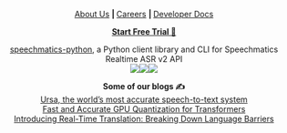 <div align="center">
<p>
  <a href="https://www.speechmatics.com/about-us/company">About Us</a>
  <b> | </b><a href="https://www.speechmatics.com/about-us/careers">Careers</a>
  <b> | </b><a href="https://docs.speechmatics.com">Developer Docs</a>
</p>

<p><b><a href="https://page.speechmatics.com/portal-signup.html">Start Free Trial 🚀</a></b></p>

<p>
  <a href="https://github.com/speechmatics/speechmatics-python">speechmatics-python</a>, a Python client library and CLI for Speechmatics Realtime ASR v2 API <br> <img src="https://github.com/speechmatics/speechmatics-python/workflows/Tests/badge.svg"</img><img src="https://codecov.io/gh/speechmatics/speechmatics-python/branch/master/graph/badge.svg"></img><img src=https://img.shields.io/badge/license-MIT-yellow.svg></img>
</p>


<p>
  <b>Some of our blogs ✍</b>
  <br>
  <a href="https://www.speechmatics.com/company/articles-and-news/introducing-ursa-the-worlds-most-accurate-speech-to-text">Ursa, the world’s most accurate speech-to-text system</a>
  <br>
  <a href="https://www.speechmatics.com/company/articles-and-news/fast-and-accurate-gpu-quantization-for-transformers">Fast and Accurate GPU Quantization for Transformers</a>
  <br>
  <a href="https://www.speechmatics.com/company/articles-and-news/introducing-real-time-translation-breaking-down-language-barriers">Introducing Real-Time Translation: Breaking Down Language Barriers</a>
</p>
</div>
